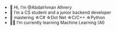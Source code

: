 - 👋 Hi, I’m @Abdalrhman Alhrery 
- 👀 I’m a CS student and a junior backend developer
- 🤖 mastering ☆C# ☆Dot Net ☆C/C++ ☆Python
- 👨‍💻 I’m currently learning Machine Learning (AI)


<!---
alhrery2003/alhrery2003 is a ✨ special ✨ repository because its `README.md` (this file) appears on your GitHub profile.
You can click the Preview link to take a look at your changes.
--->
